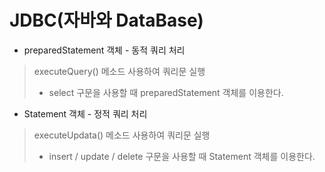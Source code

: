 JDBC(자바와 DataBase)
===

- preparedStatement 객체 - 동적 쿼리 처리
> executeQuery() 메소드 사용하여 쿼리문 실행
> - select 구문을 사용할 때 preparedStatement 객체를 이용한다.

- Statement 객체 - 정적 쿼리 처리
> executeUpdata() 메소드 사용하여 쿼리문 실행
> - insert / update / delete 구문을 사용할 때 Statement 객체를 이용한다.